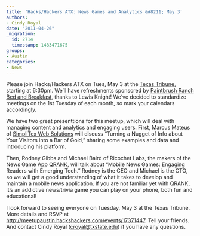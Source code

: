 ```yaml
---
title: 'Hacks/Hackers ATX: News Games and Analytics &#8211; May 3'
authors:
- Cindy Royal
date: "2011-04-26"
_migration:
  id: 2714
  timestamp: 1483471675
groups:
- Austin
categories:
- News
---
```


Please join Hacks/Hackers ATX on Tues, May 3 at the [Texas Tribune][1], starting at 6:30pm. We&#8217;ll have refreshments sponsored by [Paintbrush Ranch Bed and Breakfast][2], thanks to Lewis Knight! We&#8217;ve decided to standardize meetings on the 1st Tuesday of each month, so mark your calendars accordingly.

We have two great presenttions for this meetup, which will deal with managing content and analytics and engaging users. First, Marcus Mateus of [SimpliTex Web Solutions][3] will discuss &#8220;Turning a Nugget of Info about Your Visitors into a Bar of Gold,&#8221; sharing some examples and data and introducing his platform.

Then, Rodney Gibbs and Michael Baird of Ricochet Labs, the makers of the News Game App [QRANK][4], will talk about &#8220;Mobile News Games: Engaging Readers with Emerging Tech.&#8221; Rodney is the CEO and Michael is the CTO, so we will get a good understanding of what it takes to develop and maintain a mobile news application. If you are not familiar yet with QRANK, it&#8217;s an addictive news/trivia game you can play on your phone, both fun and educational!

I look forward to seeing everyone on Tuesday, May 3 at the Texas Tribune. More details and RSVP at <http://meetupaustin.hackshackers.com/events/17371447>. Tell your friends. And contact Cindy Royal (croyal@txstate.edu) if you have any questions.

 [1]: http://texastribune.org
 [2]: http://www.paintbrushranch.net/
 [3]: http://www.simplitex.com/
 [4]: http://qrankthegame.com